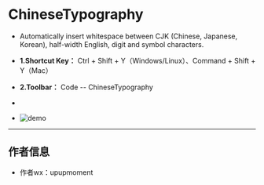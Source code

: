 # ChineseTypography

<!-- Plugin description -->

- Automatically insert whitespace between CJK (Chinese, Japanese, Korean), half-width English, digit and symbol characters.

- **1.Shortcut Key：** Ctrl + Shift + Y（Windows/Linux）、Command + Shift + Y（Mac）
- **2.Toolbar：** Code -- ChineseTypography
- 
- ![demo](github/chineseTypography.gif)

<!-- Plugin description end -->

----------------------

## 作者信息

- 作者wx：upupmoment

